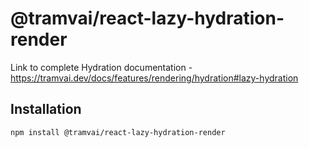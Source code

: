 # @tramvai/react-lazy-hydration-render

Link to complete Hydration documentation - https://tramvai.dev/docs/features/rendering/hydration#lazy-hydration

## Installation

```bash npm2yarn
npm install @tramvai/react-lazy-hydration-render
```
